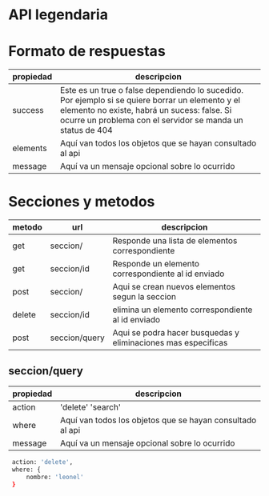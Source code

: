 # API legendaria
# Formato de respuestas

| propiedad | descripcion |
| ------ | ------ |
| success | Este es un true o false dependiendo lo sucedido. Por ejemplo si se quiere borrar un elemento y el elemento no existe, habrá un sucess: false. Si ocurre un problema con el servidor se manda un status de 404 |
| elements | Aquí van todos los objetos que se hayan consultado al api |
| message | Aquí va un mensaje opcional sobre lo ocurrido |




# Secciones y metodos
| metodo| url | descripcion | 
|  ------  | ------ | ------ |
| get | seccion/ | Responde una lista de elementos correspondiente |
| get | seccion/id | Responde un elemento correspondiente al id enviado |
| post | seccion/ | Aqui se crean nuevos elementos segun la seccion |
| delete | seccion/id | elimina un elemento correspondiente al id enviado
| post | seccion/query | Aqui se podra hacer busquedas y eliminaciones mas especificas 

## seccion/query

| propiedad | descripcion |
| ------ | ------ |
| action | 'delete' 'search' |
| where | Aquí van todos los objetos que se hayan consultado al api |
| message | Aquí va un mensaje opcional sobre lo ocurrido |


```sh
 action: 'delete',
 where: {
     nombre: 'leonel'
 }
```
